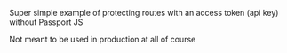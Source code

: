 Super simple example of protecting routes with an access token (api key) without Passport JS

Not meant to be used in production at all of course